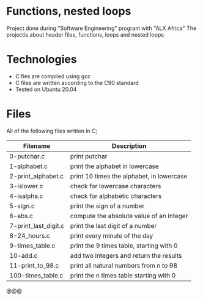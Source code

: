 # Functions, nested loops

Project done during "Software Engineering" program with "ALX Africa"
The projectis about header files, functions, loops and nested loops

# Technologies
* C fies are complied using gcc
* C files are written according to the C90 standard
* Tested on Ubuntu 20.04

# Files
All of the following files written in C;

| Filename | Description |
| -------- | ----------- |
| 0-putchar.c | print putchar |
| 1-alphabet.c | print the alphabet in lowercase|
| 2-print_alphabet.c | print 10 times the alphabet, in lowercase |
| 3-islower.c | check for lowercase characters |
| 4-isalpha.c | check for alphabetic characters |
| 5-sign.c | print the sign of a number |
| 6-abs.c | compute the absolute value of an integer |
| 7-print_last_digit.c | print the last digit of a number |
| 8-24_hours.c | print every minute of the day |
| 9-times_table.c | print the 9 times table, starting with 0 |
| 10-add.c | add two integers and return the results |
| 11-print_to_98.c | print all natural numbers from n to 98 |
| 100-times_table.c | print the n times table starting with 0|
@@@
	

	
